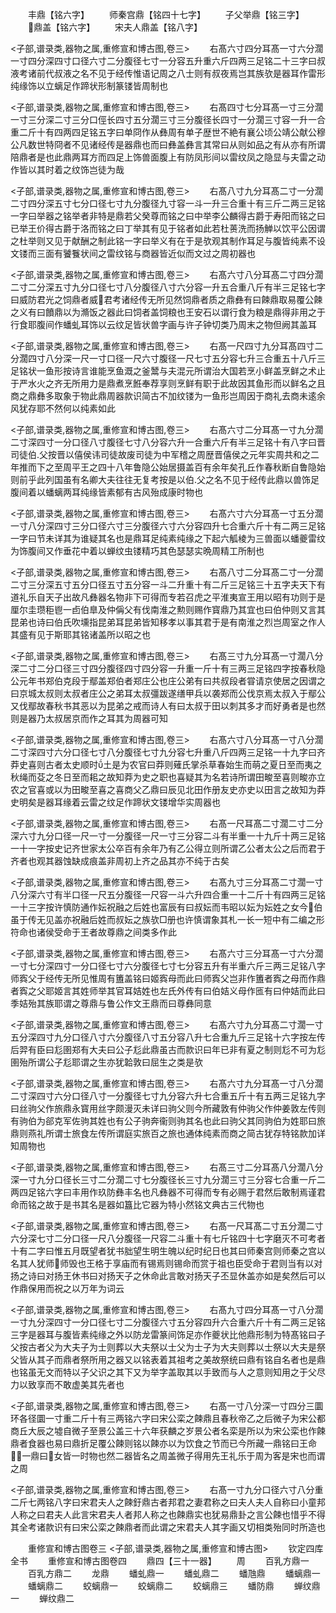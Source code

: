 <!-- { "loadSidebar": true } -->
　　丰鼎【铭六字】
　　师秦宫鼎【铭四十七字】
　　子父举鼎【铭三字】
　　鼎盖【铭六字】
　　宋夫人鼎盖【铭八字】








<子部,谱录类,器物之属,重修宣和博古图,卷三>
　　右髙六寸四分耳髙一寸六分濶一寸四分深四寸口径六寸二分腹径七寸一分容五升重六斤四两三足铭二十三字曰叔液考诸前代叔液之名不见于经传惟语记周之八士则有叔夜焉岂其族欤是器耳作雷形纯缘饰以立螭足作蹄状形制篆镂皆周制也











<子部,谱录类,器物之属,重修宣和博古图,卷三>
　　右髙四寸七分耳髙一寸三分濶一寸三分深二寸三分口俓长四寸五分濶三寸三分腹径长四寸一分濶三寸容一升一合重二斤十有四两四足铭五字曰单冏作从彝周有单子歴世不絶有襄公顷公靖公献公穆公凡数世特冏者不见诸经传是器鼎也而曰彝盖彝言其常曰从则如品之有从亦有所谓陪鼎者是也此鼎两耳方而四足上饰兽面腹上有防凤形间以雷纹凤之隐显与夫雷之动作皆以其时着之纹饰岂徒为哉







<子部,谱录类,器物之属,重修宣和博古图,卷三>
　　右髙八寸九分耳髙二寸一分濶二寸四分深五寸七分口径七寸九分腹径九寸容一斗一升三合重十有三斤二两三足铭一字曰举器之铭举者非特是鼎若父癸尊而铭之曰中举李公麟得古爵于寿阳而铭之曰已举王价得古爵于洛而铭之曰丁举其有见于铭者如此若杜蒉洗而扬觯以饮平公因谓之杜举则又见于献酬之制此铭一字曰举义有在于是欤观其制作耳足与腹皆纯素不设文镂而三面有饕餮状间之雷纹铭与商器皆近似而文过之周初器也







<子部,谱录类,器物之属,重修宣和博古图,卷三>
　　右髙六寸八分耳髙二寸四分濶二寸二分深五寸九分口径七寸八分腹径八寸六分容一升五合重八斤有半三足铭七字曰威防君光之饲鼎者威君考诸经传无所见然饲鼎者质之鼎彝有曰餗鼎取易覆公餗之义有曰饙鼎以为滫饭之器此曰饲者盖饲粮也王安石以谓行食为粮是鼎得非用之于行食耶腹间作蟠虬耳饰以云纹足皆状兽字画与许子钟切类乃周末之物但阙其盖耳








<子部,谱录类,器物之属,重修宣和博古图,卷三>
　　右髙一尺四寸九分耳髙四寸二分濶四寸八分深一尺一寸口径一尺六寸腹径一尺七寸五分容七升三合重五十八斤三足铭状一鱼形按诗言谁能烹鱼溉之釜鬵与夫混元所谓治大国若烹小鲜盖烹鲜之术止于严水火之齐无所用力是鼎煮烹餁奉荐享则烹鲜有职于此故因其鱼形而以鲜名之且商之鼎彝多取象于物此鼎周器款识简古不加纹镂为一鱼形岂周因于商礼去商未逺余风犹存耶不然何以纯素如此







<子部,谱录类,器物之属,重修宣和博古图,卷三>
　　右髙六寸二分耳髙一寸九分濶二寸深四寸一分口径八寸腹径七寸八分容六升一合重六斤有半三足铭十有八字曰晋司徒伯父按晋以僖侯讳司徒故废司徒为中军稽之周歴晋僖侯之元年实周共和之二年推而下之至周平王之四十八年鲁隐公始居摄盖百有余年矣孔丘作春秋断自鲁隐始则前乎此列国虽有名卿大夫往往无复考按是以伯父之名不见于经传此鼎以兽饰足腹间着以蟠螭两耳纯缘皆素郁有古风殆成康时物也







<子部,谱录类,器物之属,重修宣和博古图,卷三>
　　右髙六寸六分耳髙一寸五分濶一寸八分深四寸三分口径六寸三分腹径六寸六分容四升七合重六斤十有二两三足铭一字曰节未详其为谁疑其名也是鼎耳足纯素纯缘之下起六觚棱为三兽面以蟠夔雷纹为饰腹间又作垂花中着以蝉纹虫镂精巧其色瑟瑟实晩周精工所制也










<子部,谱录类,器物之属,重修宣和博古图,卷三>
　　右髙八寸二分耳髙二寸一分濶二寸三分深五寸五分口径五寸五分容一斗二升重十有二斤三足铭三十五字夫天下有道礼乐自天子出故凡彝器名物非下可得而专若召虎之平淮夷宣王用以昭有功则于是厘尔圭瓒秬鬯一卣伯臯及仲偁父有伐南淮之勲则赐作寳鼎乃其宜也曰伯仲则又言其昆弟也诗曰伯氏吹壎指昆弟耳昆弟皆知移孝以事其君于是有南淮之烈岂周室之作人其盛有见于斯耶其铭诸盖所以昭之也







<子部,谱录类,器物之属,重修宣和博古图,卷三>
　　右髙三寸九分耳髙一寸濶八分深二寸二分口径三寸四分腹径四寸四分容一升重一斤十有三两三足铭四字按春秋隐公元年书郑伯克段于鄢盖郑伯者郑庄公也庄公弟有曰共叔段者甞请京使居之因谓之曰京城太叔则太叔者庄公之弟耳太叔彊跋遂缮甲兵以袭郑而公伐京焉太叔入于鄢公又伐鄢故春秋书其恶以为昆弟之戒而诗人有曰太叔于田以刺其多才而好勇者是也然则是器乃太叔居京而作之耳其为周器可知







<子部,谱录类,器物之属,重修宣和博古图,卷三>
　　右髙六寸八分耳髙一寸八分濶二寸深四寸六分口径七寸八分腹径七寸九分容七升重八斤四两三足铭一十九字曰齐莽史喜则古者太史顺时土是为农官曰莽则薙氏掌杀草春始生而萌之夏日至而夷之秋绳而芟之冬日至而耜之故知莽为史之职也喜疑其为名若诗所谓田畯至喜则畯亦立农之官喜或以为田畯至喜之喜商父乙鼎曰辰见北田作册友史亦史以田言之故知为莽史明矣是器耳缘着云雷之纹足作蹄状文镂增华实周器也







<子部,谱录类,器物之属,重修宣和博古图,卷三>
　　右髙一尺耳髙二寸濶二寸二分深六寸九分口径一尺一寸一分腹径一尺一寸三分容二斗有半重一十九斤十两三足铭一十一字按史记齐世家太公卒百有余年乃有乙公得立则所谓乙公者太公之后而君于齐者也观其器蚀缺成痕盖非周初上齐之品其亦不纯于古矣










<子部,谱录类,器物之属,重修宣和博古图,卷三>
　　右髙九寸三分耳髙二寸濶一寸八分深六寸有半口径一尺五分腹径一尺容一斗六升四合重一十二斤十有四两三足铭一十三字按许慎防通作妘祝融之后姓也富辰有曰叔妘而韦昭以妘为妘姓之女今伯虽于传无见盖亦祝融后姓而叔妘之族欤□册也许慎谓象其札一长一短中有二编之形符命也诸侯受命于王者故尊鼎之间类多作此









<子部,谱录类,器物之属,重修宣和博古图,卷三>
　　右髙六寸三分耳髙一寸六分濶一寸七分深四寸一分口径七寸六分腹径七寸七分容五升有半重六斤三两三足铭八字师寏父于经传无所见惟周有簠盖铭曰姬寏母而此曰师寏父岂非作簠者寏之母而作鼎者寏之父耶姬言其姓师举其官耳姞姓也左氏外传有曰伯姞义母作匜有曰仲姞而此曰季姞殆其族耶谓之尊鼎与鲁公作文王鼎而曰尊彝同意









<子部,谱录类,器物之属,重修宣和博古图,卷三>
　　右髙六寸九分耳髙二寸濶一寸五分深四寸九分口径八寸六分腹径八寸五分容八升七合重九斤三足铭十六字按左传后羿有臣曰尨圉郑有大夫曰公子尨此鼎虽古而款识曰年已非有夏之制则尨不可为尨圉殆所谓公子尨耶谓之生亦犹韐敦曰屈生之类是欤










<子部,谱录类,器物之属,重修宣和博古图,卷三>
　　右髙六寸九分耳髙一寸八分濶二寸深四寸六分口径八寸一分腹径七寸九分容六升七合重五斤十有五两三足铭九字曰丝驹父作旅鼎永寳用丝字颇漫灭未详曰驹父则今所藏敦有仲驹父作仲姜敦左传则有驹伯为郤克军佐驹其姓也有公子驹奔衞则驹其名也此曰驹父其同驹伯为姓耶曰旅鼎则燕礼所谓士旅食左传所谓庭实旅百之旅也通体纯素而商之简古犹存特铭款加详知周物也








<子部,谱录类,器物之属,重修宣和博古图,卷三>
　　右髙三寸二分耳髙八分濶八分深一寸九分口径长三寸二分濶二寸七分腹径长三寸九分濶三寸三分容七合重一斤二两四足铭六字曰丰用作玖防彝丰名也凡彝器不可得而专有必赐于君然后敢制焉谨君命而铭之故于是书其名是器如簋比它器为特小然铭文典古三代物也










<子部,谱录类,器物之属,重修宣和博古图,卷三>
　　右髙一尺耳髙二寸五分濶二寸六分深七寸二分口径一尺八分腹径一尺容二斗重十有七斤铭四十七字磨灭不可考者十有二字曰惟五月既望者犹书胐望生明生魄以纪时纪日也其曰师秦宫则师秦之宫以名其人犹师师毁也王格于享庙而有锡焉则锡命而赏于祖也臣受命于君则当有以对扬之诗曰对扬王休书曰对扬天子之休命此言敢对扬天子丕显休盖亦如是矣然后可以作鼎保用而祝之以万年为词云







<子部,谱录类,器物之属,重修宣和博古图,卷三>
　　右髙九寸四分耳髙一寸八分濶一寸九分深四寸一分口径七寸二分腹径六寸五分容四升六合重六斤十有二两三足铭三字是器耳与腹皆素纯缘之外以防龙雷篆间饰足亦作夔状比他鼎形制为特髙铭曰子父按古者父为大夫子为士则葬以大夫祭以士父为士子为大夫则葬以士祭以大夫是祭父皆从其子而鼎者祭所用之器又以铭表着其祖考之美故祭统曰鼎有铭自名者也是鼎也铭虽无文而特以子父识之其下又为举字盖取其以手致而与人之意则知用之于父尽力以致享而不敢虚美其先者也






<子部,谱录类,器物之属,重修宣和博古图,卷三>
　　右髙一寸八分深一寸四分三圜环各径圜一寸重二斤十有三两铭六字曰宋公栾之餗鼎且春秋帝乙之后微子为宋公都商丘大辰之墟自微子至景公盖三十六年获麟之岁景公者名栾是所以为宋公栾也作餗鼎者食器也易曰鼎折足覆公餗则铭以餗亦以为饮食之节而已今所藏一鼎铭曰王命一鼎曰女皆一时物也然二器皆名之周盖微子得用先王礼乐于周为客是宋也而谓之周








<子部,谱录类,器物之属,重修宣和博古图,卷三>
　　右髙一寸九分口径六寸八分重二斤七两铭八字曰宋君夫人之餗釪鼎古者邦君之妻君称之曰夫人夫人自称曰小童邦人称之曰君夫人此言宋君夫人者邦人称之也餗鼎实也犹易鼎卦之言公餗也惜乎不得其全考诸款识有曰宋公栾之餗鼎者而此谓之宋君夫人其字画又切相类殆同时所造也









　　重修宣和博古图卷三
<子部,谱录类,器物之属,重修宣和博古图>
　　钦定四库全书
　　重修宣和博古图卷四
　　鼎四【三十一器】
　　周
　　百乳方鼎一
　　百乳方鼎二
　　龙鼎
　　蟠虬鼎一
　　蟠虬鼎二
　　蟠虺鼎
　　蟠螭鼎一
　　蟠螭鼎二
　　蛟螭鼎一
　　蛟螭鼎二
　　蛟螭鼎三
　　蟠防鼎
　　蝉纹鼎一
　　蝉纹鼎二
